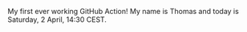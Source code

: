 My first ever working GitHub Action!
My name is Thomas and today is Saturday, 2 April, 14:30 CEST. 

